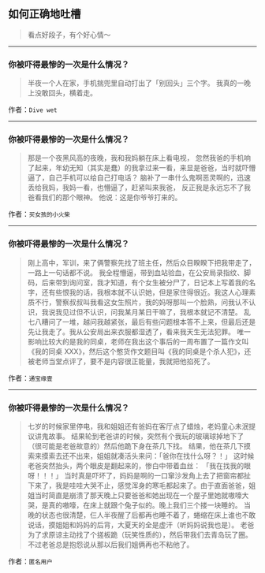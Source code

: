 ## 如何正确地吐槽

> 看点好段子，有个好心情～


 
---

### 你被吓得最惨的一次是什么情况？

> 半夜一个人在家，手机揣兜里自动打出了「别回头」三个字。
> 我真的一晚上没敢回头，横着走。


作者：`Dive wet`

---

### 你被吓得最惨的一次是什么情况？

> 那是一个夜黑风高的夜晚，我和我妈躺在床上看电视，
> 忽然我爸的手机响了起来，年幼无知（其实是蠢）的我拿过来一看，来显是爸爸，当时就吓懵逼了，自己手机可以给自己打电话？
> 脑补了一串什么鬼啊恶灵啊的，迅速丢给我妈，我妈一看，也懵逼了，赶紧叫来我爸，
> 反正我是永远忘不了我爸看我们的那个眼神。
> 他说：这是你爷爷打来的。


作者：`买女孩的小火柴`

---

### 你被吓得最惨的一次是什么情况？

> 刚上高中，军训，来了俩警察先找了班主任，然后众目睽睽下把我带走了，一路上一句话都不说。
> 我全程懵逼，带到血站验血，在公安局录指纹、脚码，后来带到询问室，我才知道，有个女生被分尸了，日记本上写着我的名字，还有些恨我的话，我根本就不认识她，但是家住得很近。我这人心理素质不行，警察叔叔叫我看这女生照片，我的妈呀那叫一个脸熟，问我认不认识，我说我见过但不认识，问我某月某日干嘛了，我根本就记不清楚。
> 乱七八糟问了一堆，越问我越紧张，最后有些问题根本答不上来，但最后还是先让我走了。我从公安局出来衣服都湿透了，看来我天生无法犯罪。
> 唯一影响比较大的是我的同桌，老师在我出这个事后的一周布置了一篇作文叫《我的同桌 XXX》，然后这个憨货作文题目叫《我的同桌是个杀人犯》，还被老师当堂点评了，要不是内容很正能量，我就把他掐死了。


作者：`通宝缘壹`

---

### 你被吓得最惨的一次是什么情况？

> 七岁的时候家里停电，我和姐姐还有爸妈在客厅点了蜡烛，老妈童心未泯提议讲鬼故事。
> 结果轮到老爸讲的时候，突然有个我玩的玻璃球掉地下了（很可能是老爸故意的）然后他跪下身在茶几下找。
> 结果，他在茶几下摸索来摸索去还不出来，姐姐就凑活头来问：「爸你在找什么呀？！」
> 这时候老爸突然抬头，两个眼皮是翻起来的，惨白中带着血丝：
> 「我在找我的眼呀！！！」
> 当时真是吓坏了，妈妈是啊的一口窜沙发角上去了把窗帘都扯下来了，我是哇哇大哭不止，感觉浑身的寒毛都起来了。由于直面爸爸，姐姐当时简直是崩溃了那天晚上只要爸爸和她出现在一个屋子里她就嗷嚎大哭，是真的嗷嚎，在床上就跟个兔子似的。晚上我们三个搂一块睡的。
> 当晚的状态也很清楚，仨人半夜醒了后都再也睡不着了，蜷缩在床上谁也不敢说话，摸姐姐和妈妈的后背，大夏天的全是虚汗（听妈妈说我也是）。
> 老爸为了求原谅主动找了个搓板跪（玩笑性质的），然后带我们去青岛玩了圈。不过老爸总是抱怨说从那以后我们姐俩再也不粘他了。


作者：`匿名用户`